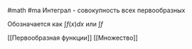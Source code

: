 #math #ma 
Интеграл - совокупность всех первообразных

Обозначается как $\int f(x) dx$ или $\int f$ 

[[Первообразная функции]]
[[Множество]]